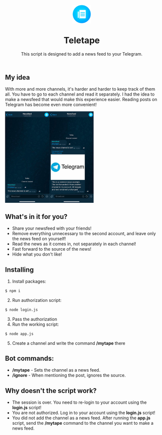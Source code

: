 
<header>
<div align="center">
<img src="docs/assets/logo.png" alt="logo" height="60" align="center">
<h1 align="center">Teletape</h1>
<p>This script is designed to add a news feed to your Telegram.</p>
</div>
</header>

## My idea

With more and more channels, it's harder and harder to keep track of them all. You have to go to each channel and read it separately. I had the idea to make a newsfeed that would make this experience easier. Reading posts on Telegram has become even more convenient!

<img src="docs/assets/demonstration.jpg?raw=true" alt="demonstration" height="300">

## What's in it for you?

- Share your newsfeed with your friends!
- Remove everything unnecessary to the second account, and leave only the news feed on yourself!
- Read the news as it comes in, not separately in each channel!
- Fast forward to the source of the news!
- Hide what you don't like!

## Installing

1. Install packages:
```bash
$ npm i
```

2. Run authorization script:
```bash
$ node login.js
```

3. Pass the authorization
4. Run the working script:
```bash
$ node app.js
```

5. Create a channel and write the command **/mytape** there

## Bot commands:

- **/mytape** - Sets the channel as a news feed.
- **/ignore** - When mentioning the post, ignores the source.

## Why doesn't the script work?

- The session is over. You need to re-login to your account using the **login.js** script!
- You are not authorized. Log in to your account using the **login.js** script!
- You did not add the channel as a news feed. After running the **app.js** script, send the **/mytape** command to the channel you want to make a news feed.
